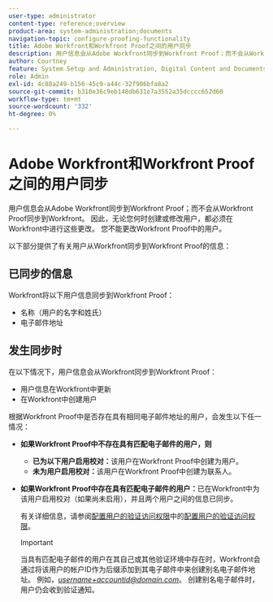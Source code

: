 ```yaml
---
user-type: administrator
content-type: reference;overview
product-area: system-administration;documents
navigation-topic: configure-proofing-functionality
title: Adobe Workfront和Workfront Proof之间的用户同步
description: 用户信息会从Adobe Workfront同步到Workfront Proof；而不会从Workfront Proof同步到Workfront。 因此，无论您何时创建或修改用户，都必须在Workfront中进行这些更改。 您不能更改Workfront Proof中的用户。
author: Courtney
feature: System Setup and Administration, Digital Content and Documents
role: Admin
exl-id: 4c88a249-b156-45c9-a44c-32f906bfa8a2
source-git-commit: b310e36c9eb148db631e7a3552a35dcccc652d60
workflow-type: tm+mt
source-wordcount: '332'
ht-degree: 0%

---
```


# Adobe Workfront和Workfront Proof之间的用户同步

用户信息会从Adobe Workfront同步到Workfront Proof；而不会从Workfront Proof同步到Workfront。 因此，无论您何时创建或修改用户，都必须在Workfront中进行这些更改。 您不能更改Workfront Proof中的用户。

以下部分提供了有关用户从Workfront同步到Workfront Proof的信息：

## 已同步的信息

Workfront将以下用户信息同步到Workfront Proof：

* 名称（用户的名字和姓氏）
* 电子邮件地址

## 发生同步时

在以下情况下，用户信息会从Workfront同步到Workfront Proof：

* 用户信息在Workfront中更新
* 在Workfront中创建用户

根据Workfront Proof中是否存在具有相同电子邮件地址的用户，会发生以下任一情况：

* **如果Workfront Proof中不存在具有匹配电子邮件的用户，则**

   * **已为以下用户启用校对：**&#x200B;该用户在Workfront Proof中创建为用户。
   * **未为用户启用校对：**&#x200B;该用户在Workfront Proof中创建为联系人。

* **如果Workfront Proof中存在具有匹配电子邮件的用户：**&#x200B;已在Workfront中为该用户启用校对（如果尚未启用），并且两个用户之间的信息已同步。

  有关详细信息，请参阅[配置用户的验证访问权限](../../../administration-and-setup/manage-workfront/configure-proofing/configure-a-users-proofing-access.md)中的[配置用户的验证访问权限](../../../administration-and-setup/manage-workfront/configure-proofing/configure-a-users-proofing-access.md)。

  >[!IMPORTANT]
  >
  >当具有匹配电子邮件的用户在其自己或其他验证环境中存在时，Workfront会通过将该用户的帐户ID作为后缀添加到其电子邮件中来创建别名电子邮件地址。 例如，*username+accountid@domain.com*。 创建别名电子邮件时，用户仍会收到验证通知。

